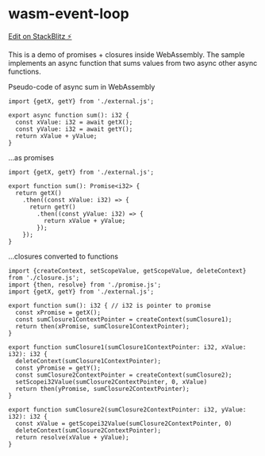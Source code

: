 wasm-event-loop
===============

[Edit on StackBlitz ⚡️](https://stackblitz.com/edit/wasm-event-loop)

This is a demo of promises + closures inside WebAssembly. The sample implements an async function that sums values from two async other async functions.

Pseudo-code of async sum in WebAssembly

    import {getX, getY} from './external.js';

    export async function sum(): i32 {
      const xValue: i32 = await getX();
      const yValue: i32 = await getY();
      return xValue + yValue;
    }

…as promises

    import {getX, getY} from './external.js';

    export function sum(): Promise<i32> {
      return getX()
        .then((const xValue: i32) => {
          return getY()
            .then((const yValue: i32) => {
              return xValue + yValue;
            });
        });
    }

…closures converted to functions

    import {createContext, setScopeValue, getScopeValue, deleteContext} from './closure.js';
    import {then, resolve} from './promise.js';
    import {getX, getY} from './external.js';

    export function sum(): i32 { // i32 is pointer to promise
      const xPromise = getX();
      const sumClosure1ContextPointer = createContext(sumClosure1);
      return then(xPromise, sumClosure1ContextPointer);
    }

    export function sumClosure1(sumClosure1ContextPointer: i32, xValue: i32): i32 {
      deleteContext(sumClosure1ContextPointer);
      const yPromise = getY();
      const sumClosure2ContextPointer = createContext(sumClosure2);
      setScopei32Value(sumClosure2ContextPointer, 0, xValue)
      return then(yPromise, sumClosure2ContextPointer);
    }

    export function sumClosure2(sumClosure2ContextPointer: i32, yValue: i32): i32 {
      const xValue = getScopei32Value(sumClosure2ContextPointer, 0)
      deleteContext(sumClosure2ContextPointer);
      return resolve(xValue + yValue);
    }
